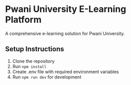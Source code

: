 # Pwani University E-Learning Platform

A comprehensive e-learning solution for Pwani University.

## Setup Instructions

1. Clone the repository
2. Run `npm install`
3. Create .env file with required environment variables
4. Run `npm run dev` for development